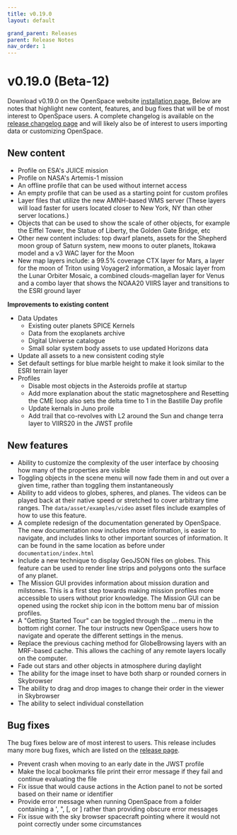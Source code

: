 ```yaml
---
title: v0.19.0
layout: default

grand_parent: Releases
parent: Release Notes
nav_order: 1
---
```


# v0.19.0 (Beta-12)

Download v0.19.0 on the OpenSpace website [installation page.](https://openspaceproject.com/version-0190) Below are notes that highlight new content, features, and bug fixes that will be of most interest to OpenSpace users. A complete changelog is available on the [release changelog page](/docs/general/releases/changelog/0.19.html) and will likely also be of interest to users importing data or customizing OpenSpace.


## New content

  - Profile on ESA's JUICE mission
  - Profile on NASA's Artemis-1 mission
  - An offline profile that can be used without internet access
  - An empty profile that can be used as a starting point for custom profiles
  - Layer files that utilize the new AMNH-based WMS server (These layers will load faster for users located closer to New York, NY than other server locations.)
  - Objects that can be used to show the scale of other objects, for example the Eiffel Tower, the Statue of Liberty, the Golden Gate Bridge, etc
  - Other new content includes: top dwarf planets, assets for the Shepherd moon group of Saturn system, new moons to outer planets, Itokawa model and a v3 WAC layer for the Moon
  - New map layers include: a 99.5% coverage CTX layer for Mars, a layer for the moon of Triton using Voyager2 information, a Mosaic layer from the Lunar Orbiter Mosaic, a combined clouds-magellan layer for Venus and a combo layer that shows the NOAA20 VIIRS layer and transitions to the ESRI ground layer


 **Improvements to existing content**

 - Data Updates
   - Existing outer planets SPICE Kernels
   - Data from the exoplanets archive
   - Digital Universe catalogue
   - Small solar system body assets to use updated Horizons data
- Update all assets to a new consistent coding style
- Set default settings for blue marble height to make it look similar to the ESRI terrain layer
- Profiles
   - Disable most objects in the Asteroids profile at startup
   - Add more explanation about the static magnetosphere and Resetting the CME loop also sets the delta time to 1 in the Bastille Day profile
   - Update kernals in Juno proile
   - Add trail that co-revolves with L2 around the Sun and change terra layer to VIIRS20 in the JWST profile
   
   
## New features

- Ability to customize the complexity of the user interface by choosing how many of the properties are visible
- Toggling objects in the scene menu will now fade them in and out over a given time, rather than toggling them instantaneously
- Ability to add videos to globes, spheres, and planes. The videos can be played back at their native speed or stretched to cover arbitrary time ranges. The `data/asset/examples/video` asset files include examples of how to use this feature.
- A complete redesign of the documentation generated by OpenSpace. The new documentation now includes more information, is easier to navigate, and includes links to other important sources of information. It can be found in the same location as before under `documentation/index.html`
- Include a new technique to display GeoJSON files on globes. This feature can be used to render line strips and polygons onto the surface of any planet.
- The Mission GUI provides information about mission duration and milstones. This is a first step towards making mission profiles more accessible to users without prior knowledge. The Mission GUI can be opened using the rocket ship icon in the bottom menu bar of mission profiles.
- A "Getting Started Tour" can be toggled through the ... menu in the bottom right corner. The tour instructs new OpenSpace users how to navigate and operate the different settings in the menus.
- Replace the previous caching method for GlobeBrowsing layers with an MRF-based cache. This allows the caching of any remote layers locally on the computer.
- Fade out stars and other objects in atmosphere during daylight
- The ability for the image inset to have both sharp or rounded corners in Skybrowser
- The ability to drag and drop images to change their order in the viewer in Skybrowser
- The ability to select individual constellation


## Bug fixes

 The bug fixes below are of most interest to users. This release includes many more bug fixes, which are listed on the [release page](http://wiki.openspaceproject.com/docs/general/changelog.html#beta-12).

 - Prevent crash when moving to an early date in the JWST profile
 - Make the local bookmarks file print their error message if they fail and continue evaluating the file
 - Fix issue that would cause actions in the Action panel to not be sorted based on their name or identifier
 - Provide error message when running OpenSpace from a folder containing a ', ", [, or ] rather than providing obscure error messages
 - Fix issue with the sky browser spacecraft pointing where it would not point correctly under some circumstances



